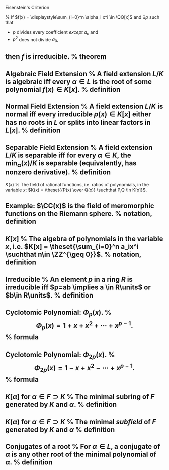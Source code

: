 Eisenstein's Criterion

%
If $f(x) = \displaystyle\sum_{i=0}^n \alpha_i x^i \in \QQ[x]$ and $\exists p$ such that

- $p$ divides every coefficient *except* $a_n$ and
- $p^2$ does not divide $a_0$,

then $f$ is irreducible.
%
theorem
---

Algebraic Field Extension
%
A field extension $L/K$ is **algebraic** iff every $\alpha \in L$ is the root of some polynomial $f(x)\in K[x]$.
%
definition
---

Normal Field Extension
%
A field extension $L/K$ is **normal** iff every irreducible $p(x) \in K[x]$ either has no roots in $L$ or splits into linear factors in $L[x]$.
%
definition
---

Separable Field Extension
%
A field extension $L/K$ is **separable** iff for every $\alpha \in K$, the $\min_\alpha(x)/K$ is separable (equivalently, has nonzero derivative).
%
definition
---

$K(x)$
%
The field of rational functions, i.e. ratios of polynomials, in the variable $x$; $K(x) = \theset{{P(x) \over Q(x)} \suchthat P,Q \in K[x]}$.

Example: $\CC(x)$ is the field of meromorphic functions on the Riemann sphere.
%
notation, definition
---

$K[x]$
%
The algebra of polynomials in the variable $x$, i.e. $K[x] = \theset{\sum_{i=0}^n a_ix^i \suchthat n\in \ZZ^{\geq 0}}$.
%
notation, definition
---

Irreducible
%
An element $p$ in a ring $R$ is **irreducible** iff $p=ab \implies a \in R\units$ or $b\in R\units$.
%
definition
---

Cyclotomic Polynomial: $\Phi_p(x)$.
%
$$\Phi_p(x) = 1 + x + x^2 + \cdots + x^{p-1}.$$
%
formula
---

Cyclotomic Polynomial: $\Phi_{2p}(x)$.
%
$$\Phi_{2p}(x) = 1 - x + x^2 - \cdots + x^{p-1}.$$
%
formula
---


$K[\alpha]$ for $\alpha \in F \supset K$
%
The minimal subring of $F$ generated by $K$ and $\alpha$.
%
definition
---

$K(\alpha)$ for $\alpha \in F\supset K$
%
The minimal *subfield* of $F$ generated by $K$ and $\alpha$ 
%
definition
---

Conjugates of a root
%
For $\alpha\in L$, a **conjugate** of $\alpha$ is any other root of the minimal polynomial of $\alpha$.
%
definition
---

